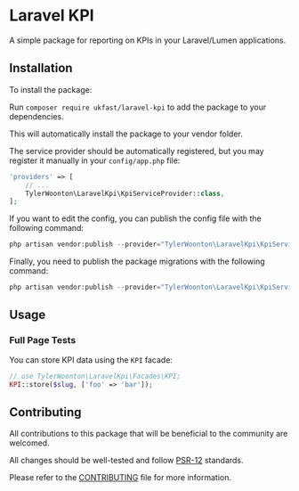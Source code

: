 # Laravel KPI

A simple package for reporting on KPIs in your Laravel/Lumen applications.


## Installation

To install the package:

Run  `composer require ukfast/laravel-kpi` to add the package to your dependencies.

This will automatically install the package to your vendor folder.

The service provider should be automatically registered, but you may register it manually in your `config/app.php` file:

```php
'providers' => [
    // ...
    TylerWoonton\LaravelKpi\KpiServiceProvider::class,
];  
```

If you want to edit the config, you can publish the config file with the following command:

```php
php artisan vendor:publish --provider="TylerWoonton\LaravelKpi\KpiServiceProvider" --tag="laravel-kpi-config"
```

Finally, you need to publish the package migrations with the following command:

```php
php artisan vendor:publish --provider="TylerWoonton\LaravelKpi\KpiServiceProvider" --tag="laravel-kpi-migrations"
```


## Usage


### Full Page Tests

You can store KPI data using the `KPI` facade:

```php
// use TylerWoonton\LaravelKpi\Facades\KPI;
KPI::store($slug, ['foo' => 'bar']);
```


## Contributing

All contributions to this package that will be beneficial to the community are welcomed.

All changes should be well-tested and follow [PSR-12](https://www.php-fig.org/psr/psr-12/) standards.

Please refer to the [CONTRIBUTING](CONTRIBUTING.md) file for more information.
